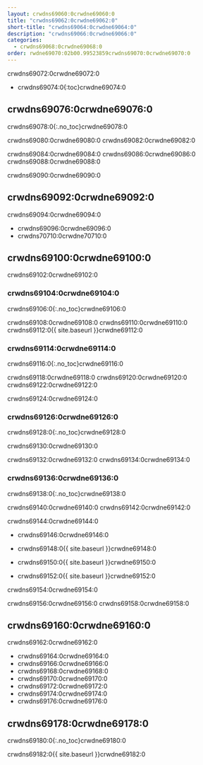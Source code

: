 ```yaml
---
layout: crwdns69060:0crwdne69060:0
title: "crwdns69062:0crwdne69062:0"
short-title: "crwdns69064:0crwdne69064:0"
description: "crwdns69066:0crwdne69066:0"
categories:
  - crwdns69068:0crwdne69068:0
order: rwdne69070:02b00.99523859crwdns69070:0crwdne69070:0
---
```

crwdns69072:0crwdne69072:0

- crwdns69074:0{:toc}crwdne69074:0

## crwdns69076:0crwdne69076:0

crwdns69078:0{:.no_toc}crwdne69078:0

crwdns69080:0crwdne69080:0 crwdns69082:0crwdne69082:0

crwdns69084:0crwdne69084:0 crwdns69086:0crwdne69086:0 crwdns69088:0crwdne69088:0

crwdns69090:0crwdne69090:0

## crwdns69092:0crwdne69092:0

crwdns69094:0crwdne69094:0

- crwdns69096:0crwdne69096:0
- crwdns70710:0crwdne70710:0

## crwdns69100:0crwdne69100:0

crwdns69102:0crwdne69102:0

### crwdns69104:0crwdne69104:0

crwdns69106:0{:.no_toc}crwdne69106:0

crwdns69108:0crwdne69108:0 crwdns69110:0crwdne69110:0 crwdns69112:0{{ site.baseurl }}crwdne69112:0

### crwdns69114:0crwdne69114:0

crwdns69116:0{:.no_toc}crwdne69116:0

crwdns69118:0crwdne69118:0 crwdns69120:0crwdne69120:0 crwdns69122:0crwdne69122:0

crwdns69124:0crwdne69124:0

### crwdns69126:0crwdne69126:0

crwdns69128:0{:.no_toc}crwdne69128:0

crwdns69130:0crwdne69130:0

crwdns69132:0crwdne69132:0 crwdns69134:0crwdne69134:0

### crwdns69136:0crwdne69136:0

crwdns69138:0{:.no_toc}crwdne69138:0

crwdns69140:0crwdne69140:0 crwdns69142:0crwdne69142:0

crwdns69144:0crwdne69144:0

- crwdns69146:0crwdne69146:0

- crwdns69148:0{{ site.baseurl }}crwdne69148:0

- crwdns69150:0{{ site.baseurl }}crwdne69150:0

- crwdns69152:0{{ site.baseurl }}crwdne69152:0

crwdns69154:0crwdne69154:0

crwdns69156:0crwdne69156:0 crwdns69158:0crwdne69158:0

## crwdns69160:0crwdne69160:0

crwdns69162:0crwdne69162:0

- crwdns69164:0crwdne69164:0
- crwdns69166:0crwdne69166:0
- crwdns69168:0crwdne69168:0
- crwdns69170:0crwdne69170:0
- crwdns69172:0crwdne69172:0
- crwdns69174:0crwdne69174:0
- crwdns69176:0crwdne69176:0

## crwdns69178:0crwdne69178:0

crwdns69180:0{:.no_toc}crwdne69180:0

crwdns69182:0{{ site.baseurl }}crwdne69182:0